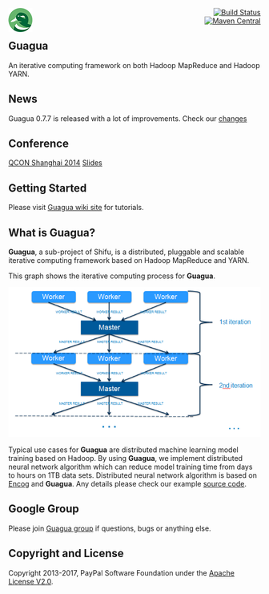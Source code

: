 [<img src="images/guagua_duck_50.png" alt="Guagua" align="left">](http://shifu.ml)<div align="right"><div>[![Build Status](https://travis-ci.org/ShifuML/guagua.svg)](https://travis-ci.org/ShifuML/shifu)</div><div>[![Maven Central](https://maven-badges.herokuapp.com/maven-central/ml.shifu/guagua/badge.svg)](https://maven-badges.herokuapp.com/maven-central/ml.shifu/guagua)</div></div>

## Guagua

An iterative computing framework on both Hadoop MapReduce and Hadoop YARN.

## News

Guagua 0.7.7 is released with a lot of improvements. Check our [changes](https://github.com/ShifuML/guagua/blob/master/CHANGES.txt#L19)

## Conference

[QCON Shanghai 2014](http://2014.qconshanghai.com/node/474) [Slides](http://www.slideshare.net/pengshanzhang/guagua-an-iterative-computing-framework-on-hadoop)

## Getting Started

Please visit [Guagua wiki site](https://github.com/ShifuML/guagua/wiki) for tutorials.

## What is Guagua?
**Guagua**, a sub-project of Shifu, is a distributed, pluggable and scalable iterative computing framework based on Hadoop MapReduce and YARN.

This graph shows the iterative computing process for **Guagua**.

![Guagua Process](images/guagua-process.png)

Typical use cases for **Guagua** are distributed machine learning model training based on Hadoop. By using **Guagua**, we implement distributed neural network algorithm which can reduce model training time from days to hours on 1TB data sets. Distributed neural network algorithm is based on [Encog](http://www.heatonresearch.com/encog) and **Guagua**. Any details please check our example [source code](https://github.com/ShifuML/guagua/tree/master/guagua-mapreduce-examples/src/main/java/ml/shifu/guagua/mapreduce/example/nn).

## Google Group

Please join [Guagua group](https://groups.google.com/forum/#!forum/shifu-guagua) if questions, bugs or anything else.

## Copyright and License

Copyright 2013-2017, PayPal Software Foundation under the [Apache License V2.0](LICENSE.txt).
